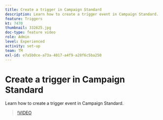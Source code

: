 ```yaml
---
title: Create a trigger in Campaign Standard
description: Learn how to create a trigger event in Campaign Standard.
feature: Triggers
kt: 7470
thumbnail: 332625.jpg
doc-type: feature video
role: Admin
level: Experienced
activity: set-up
team: TM
exl-id: e7a5b0ce-a73a-4017-a4f9-a28f6c5ba250
---
```

# Create a trigger in Campaign Standard

Learn how to create a trigger event in Campaign Standard.

>[!VIDEO](https://video.tv.adobe.com/v/332625?quality=12&learn=on)
